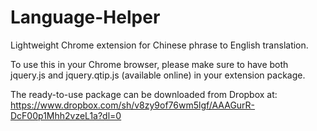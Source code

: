 # Language-Helper
Lightweight Chrome extension for Chinese phrase to English translation.

To use this in your Chrome browser, please make sure to have both jquery.js and jquery.qtip.js (available online) in your extension package.

The ready-to-use package can be downloaded from Dropbox at: https://www.dropbox.com/sh/v8zy9of76wm5lgf/AAAGurR-DcF00p1Mhh2vzeL1a?dl=0
